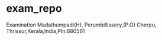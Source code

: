 # exam_repo
Examination
Madathumpadi(H),
Perumbillissery,(P.O) Cherpu,
Thrissur,Kerala,India,PIn:680561
